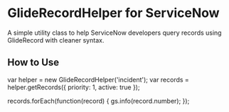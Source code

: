 # GlideRecordHelper for ServiceNow

A simple utility class to help ServiceNow developers query records using GlideRecord with cleaner syntax.

## How to Use


var helper = new GlideRecordHelper('incident');
var records = helper.getRecords({ priority: 1, active: true });

records.forEach(function(record) {
    gs.info(record.number);
});
